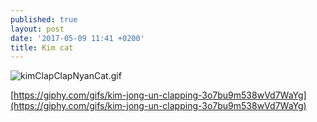 ```yaml
---
published: true
layout: post
date: '2017-05-09 11:41 +0200'
title: Kim cat
---
```

![kimClapClapNyanCat.gif]({{site.baseurl}}/media/kimClapClapNyanCat.gif)

[https://giphy.com/gifs/kim-jong-un-clapping-3o7bu9m538wVd7WaYg](https://giphy.com/gifs/kim-jong-un-clapping-3o7bu9m538wVd7WaYg)

